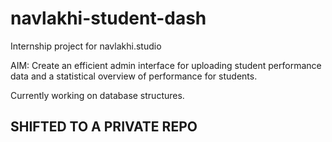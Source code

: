 # navlakhi-student-dash
Internship project for navlakhi.studio

AIM: Create an efficient admin interface for uploading student performance data and a statistical overview of performance for students.

Currently working on database structures.


## SHIFTED TO A PRIVATE REPO
